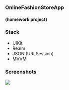 ### OnlineFashionStoreApp 
#### (homework project)

### Stack
- UIKit
- Realm
- JSON (URLSession)
- MVVM

### Screenshots
![](Sceenshots/1.png)


